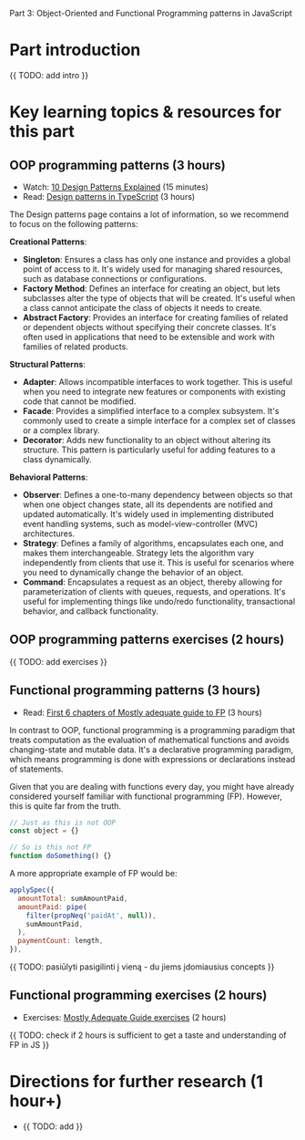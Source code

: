 Part 3: Object-Oriented and Functional Programming patterns in JavaScript

# Part introduction

{{ TODO: add intro }}

# Key learning topics & resources for this part

## OOP programming patterns (3 hours)

- Watch: [10 Design Patterns Explained](https://www.youtube.com/watch?v=tv-_1er1mWI) (15 minutes)
- Read: [Design patterns in TypeScript](https://refactoring.guru/design-patterns/typescript) (3 hours)

The Design patterns page contains a lot of information, so we recommend to focus on the following patterns:

**Creational Patterns**:

- **Singleton**: Ensures a class has only one instance and provides a global point of access to it. It's widely used for managing shared resources, such as database connections or configurations.
- **Factory Method**: Defines an interface for creating an object, but lets subclasses alter the type of objects that will be created. It's useful when a class cannot anticipate the class of objects it needs to create.
- **Abstract Factory**: Provides an interface for creating families of related or dependent objects without specifying their concrete classes. It's often used in applications that need to be extensible and work with families of related products.

**Structural Patterns**:

- **Adapter**: Allows incompatible interfaces to work together. This is useful when you need to integrate new features or components with existing code that cannot be modified.
- **Facade**: Provides a simplified interface to a complex subsystem. It's commonly used to create a simple interface for a complex set of classes or a complex library.
- **Decorator**: Adds new functionality to an object without altering its structure. This pattern is particularly useful for adding features to a class dynamically.

**Behavioral Patterns**:

- **Observer**: Defines a one-to-many dependency between objects so that when one object changes state, all its dependents are notified and updated automatically. It's widely used in implementing distributed event handling systems, such as model-view-controller (MVC) architectures.
- **Strategy**: Defines a family of algorithms, encapsulates each one, and makes them interchangeable. Strategy lets the algorithm vary independently from clients that use it. This is useful for scenarios where you need to dynamically change the behavior of an object.
- **Command**: Encapsulates a request as an object, thereby allowing for parameterization of clients with queues, requests, and operations. It's useful for implementing things like undo/redo functionality, transactional behavior, and callback functionality.

## OOP programming patterns exercises (2 hours)

{{ TODO: add exercises }}

## Functional programming patterns (3 hours)

- Read: [First 6 chapters of Mostly adequate guide to FP](https://mostly-adequate.gitbook.io/mostly-adequate-guide/) (3 hours)

In contrast to OOP, functional programming is a programming paradigm that treats computation as the evaluation of mathematical functions and avoids changing-state and mutable data. It's a declarative programming paradigm, which means programming is done with expressions or declarations instead of statements.

Given that you are dealing with functions every day, you might have already considered yourself familiar with functional programming (FP). However, this is quite far from the truth.

```js
// Just as this is not OOP
const object = {}

// So is this not FP
function doSomething() {}
```

A more appropriate example of FP would be:

```js
applySpec({
  amountTotal: sumAmountPaid,
  amountPaid: pipe(
    filter(propNeq('paidAt', null)),
    sumAmountPaid,
  ),
  paymentCount: length,
}),
```

{{ TODO: pasiūlyti pasigilinti į vieną - du jiems įdomiausius concepts }}

## Functional programming exercises (2 hours)

- Exercises: [Mostly Adequate Guide exercises](https://github.com/MostlyAdequate/mostly-adequate-guide) (2 hours)

{{ TODO: check if 2 hours is sufficient to get a taste and understanding of FP in JS }}

# Directions for further research (1 hour+)

- {{ TODO: add }}

